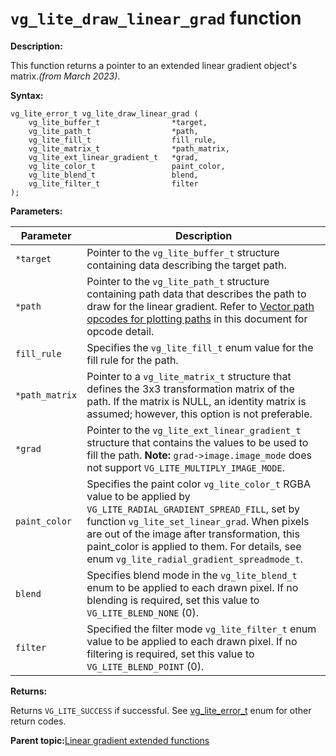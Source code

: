 # `vg_lite_draw_linear_grad` function 

**Description:**

This function returns a pointer to an extended linear gradient object's matrix.*\(from March 2023\)*.

**Syntax:**

```
vg_lite_error_t vg_lite_draw_linear_grad (
    vg_lite_buffer_t                *target,
    vg_lite_path_t                  *path, 
    vg_lite_fill_t                  fill_rule, 
    vg_lite_matrix_t                *path_matrix, 
    vg_lite_ext_linear_gradient_t   *grad, 
    vg_lite_color_t                 paint_color,
    vg_lite_blend_t                 blend,
    vg_lite_filter_t                filter
); 
```

**Parameters:**

|Parameter|Description|
|---------|-----------|
|`*target`|Pointer to the `vg_lite_buffer_t` structure containing data describing the target path.|
|`*path`|Pointer to the `vg_lite_path_t` structure containing path data that describes the path to draw for the linear gradient. Refer to [Vector path opcodes for plotting paths](vector_path_opcodes_for_plotting_paths.md) in this document for opcode detail.|
|`fill_rule`|Specifies the `vg_lite_fill_t` enum value for the fill rule for the path.|
|`*path_matrix`|Pointer to a `vg_lite_matrix_t` structure that defines the 3x3 transformation matrix of the path. If the matrix is NULL, an identity matrix is assumed; however, this option is not preferable.|
|`*grad`|Pointer to the `vg_lite_ext_linear_gradient_t` structure that contains the values to be used to fill the path.  **Note:** `grad->image.image_mode` does not support `VG_LITE_MULTIPLY_IMAGE_MODE`.|
|`paint_color`|Specifies the paint color `vg_lite_color_t` RGBA value to be applied by `VG_LITE_RADIAL_GRADIENT_SPREAD_FILL`, set by function `vg_lite_set_linear_grad`. When pixels are out of the image after transformation, this paint\_color is applied to them. For details, see enum `vg_lite_radial_gradient_spreadmode_t`.|
|`blend`|Specifies blend mode in the `vg_lite_blend_t` enum to be applied to each drawn pixel. If no blending is required, set this value to `VG_LITE_BLEND_NONE` \(0\).|
|`filter`|Specified the filter mode `vg_lite_filter_t` enum value to be applied to each drawn pixel. If no filtering is required, set this value to `VG_LITE_BLEND_POINT` \(0\).|

**Returns:**

Returns `VG_LITE_SUCCESS` if successful. See [vg\_lite\_error\_t](vg_lite_error_t_enumeration.md) enum for other return codes.

**Parent topic:**[Linear gradient extended functions](../topics/extended_linear_gradient_initialization_and_contro.md)

